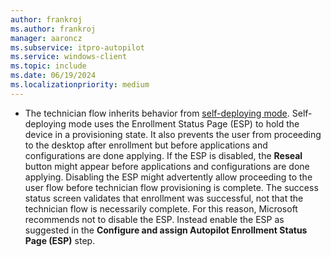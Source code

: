 ```yaml
---
author: frankroj
ms.author: frankroj
manager: aaroncz
ms.subservice: itpro-autopilot
ms.service: windows-client
ms.topic: include
ms.date: 06/19/2024
ms.localizationpriority: medium
---
```


<!-- This file is shared by the following articles:

pre-provisioning\azure-ad-join-technician-flow.md
pre-provisioning\hybrid-azure-ad-join-technician-flow.md

Headings are driven by article context. -->

- The technician flow inherits behavior from [self-deploying mode](../self-deploying/self-deploying-workflow.md). Self-deploying mode uses the Enrollment Status Page (ESP) to hold the device in a provisioning state. It also prevents the user from proceeding to the desktop after enrollment but before applications and configurations are done applying. If the ESP is disabled, the **Reseal** button might appear before applications and configurations are done applying. Disabling the ESP might advertently allow proceeding to the user flow before technician flow provisioning is complete. The success status screen validates that enrollment was successful, not that the technician flow is necessarily complete. For this reason, Microsoft recommends not to disable the ESP. Instead enable the ESP as suggested in the **Configure and assign Autopilot Enrollment Status Page (ESP)** step.

